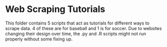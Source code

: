 # Web Scraping Tutorials

This folder contains 5 scripts that act as tutorials for different ways to scrape data. 4 of these are for baseball and 1 is for soccer.
Due to websites changing their design over time, the .py and .R scripts might not run properly without some fixing up.
